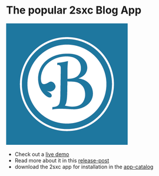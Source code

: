 # The popular 2sxc Blog App

![2sxc blog logo](app-icon.png)

* Check out a [live demo](http://2sxc.org/en/blog)
* Read more about it in this [release-post](http://2sxc.org/en/blog/post/may-the-4th-be-with-you-again-presenting-the-dnn-blog-app)
* download the 2sxc app for installation in the [app-catalog](http://2sxc.org/en/apps/app/dnn-blog-app-for-dnn-dotnetnuke)